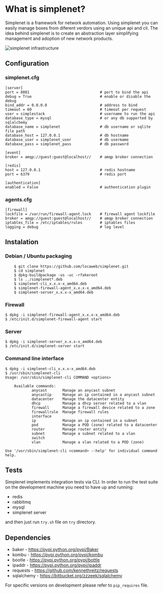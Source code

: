 What is simplenet?
==================

Simplenet is a framework for network automation. Using simplenet you can easily manage boxes from diferent verdors using an unique api and cli. The idea behind simplenet is to create an abstraction layer simplifying management and adoption of new network products.

![simplenet infrastructure](https://raw.github.com/locaweb/simplenet/master/simplenet.png)


Configuration
-------------

### simplenet.cfg

	[server]
	port = 8081                                # port to bind the api
	debug = True                               # enable or disable the debug
	bind_addr = 0.0.0.0                        # address to bind
	timeout = 60                               # timeout per request
	user = simplestack                         # username to run the api
	database_type = mysql                      # or any db supported by sqlalchemy
	database_name = simplenet                  # db username or sqlite file path
	database_host = 127.0.0.1                  # db hostname
	database_user = simplenet_user             # db usermame
	database_pass = simplenet_pass             # db password

	[event]
	broker = amqp://guest:guest@localhost//    # amqp broker connection

	[redis]
	host = 127.0.0.1                           # redis hostname
	port = 6379                                # redis port

	[authentication]
	enabled = False                            # authentication plugin

### agents.cfg

	[firewall]
	lockfile = /var/run/firewall-agent.lock    # firewall agent lockfile
	broker = amqp://guest:guest@localhost//    # amqp broker connection
	iptables_file = /etc/iptables/rules        # iptables files
	logging = debug                            # log level


Instalation
-----------

### Debian / Ubuntu packaging

        $ git clone https://github.com/locaweb/simplenet.git
        $ cd simplenet
        $ dpkg-buildpackage -us -uc -rfakeroot
        $ ls ../simplenet*.deb
        $ simplenet-cli_x.x.x-x_amd64.deb
        $ simplenet-firewall-agent_x.x.x-x_amd64.deb
        $ simplenet-server_x.x.x-x_amd64.deb

### Firewall

	$ dpkg -i simplenet-firewall-agent_x.x.x-x_amd64.deb
	$ /etc/init.d/simplenet-firewall-agent start

### Server

	$ dpkg -i simplenet-server_x.x.x-x_amd64.deb
	$ /etc/init.d/simplenet-server start

### Command line interface

	$ dpkg -i simplenet-cli_x.x.x-x_amd64.deb
	$ /usr/sbin/simplenet-cli
	Usage: /usr/sbin/simplenet-cli COMMAND <options>

        Available commands:
                anycast       Manage an anycast subnet
                anycastip     Manage an ip contained in a anycast subnet
                datacenter    Manage the datacenter entity
                dhcp          Manage a dhcp server related to a vlan
                firewall      Manage a firewall device related to a zone
                firewallrule  Manage firewall rules
                interface
                ip            Manage an ip contained in a subnet
                pod           Manage a POD (zone) related to a datacenter
                router        Manage router entity
                subnet        Manage a subnet related to a vlan
                switch
                vlan          Manage a vlan related to a POD (zone)

	Use '/usr/sbin/simplenet-cli <command> --help' for individual command help.


Tests
-----

Simplenet implements integration tests via CLI.
In order to run the test suite on the development machine you need to have up and running:

* redis
* rabbitmq
* mysql
* simplenet server

and then just run `try.sh` file on `try` directory.


Dependencies
------------

* baker      - https://pypi.python.org/pypi/Baker
* kombu      - https://pypi.python.org/pypi/kombu
* bootle     - https://pypi.python.org/pypi/bottle
* ipaddr     - https://pypi.python.org/pypi/ipaddr
* requests   - https://github.com/kennethreitz/requests
* sqlalchemy - https://bitbucket.org/zzzeek/sqlalchemy

For specific versions on development please refer to `pip_requires` file.
